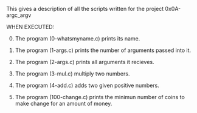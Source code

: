 This gives a description of all the scripts written for the project 0x0A-argc_argv

WHEN EXECUTED:

0. The program (0-whatsmyname.c) prints its name.

1. The program (1-args.c) prints the number of arguments passed into it.

2. The program (2-args.c) prints all arguments it recieves.

3. The program (3-mul.c) multiply two numbers.

4. The program (4-add.c) adds two given positive numbers.

5. The program (100-change.c) prints the minimun number of coins to make change for an amount of money.
